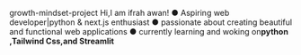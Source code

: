 growth-mindset-project
Hi,I am ifrah awan!
● Aspiring web developer|python & next.js enthusiast
● passionate about creating beautiful and functional web applications
● currently learning and woking on**python ,Tailwind Css,and Streamlit**
